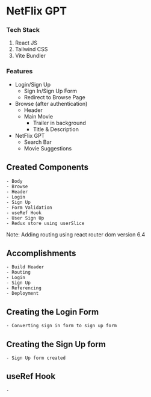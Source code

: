 # NetFlix GPT

### Tech Stack

1. React JS
2. Tailwind CSS
3. Vite Bundler

### Features 
- Login/Sign Up
    - Sign In/Sign Up Form
    - Redirect to Browse Page
- Browse (after authentication)
    - Header
    - Main Movie 
        - Trailer in background
        - Title & Description
- NetFlix GPT
    - Search Bar
    - Movie Suggestions


## Created Components
    - Body
    - Browse
    - Header 
    - Login
    - Sign Up 
    - Form Validation
    - useRef Hook
    - User Sign Up
    - Redux store using userSlice

Note: Adding routing using react router dom version 6.4

## Accomplishments

    - Build Header
    - Routing
    - Login
    - Sign Up
    - Referencing
    - Deployment


## Creating the Login Form

    - Converting sign in form to sign up form

## Creating the Sign Up form

    - Sign Up form created 


## useRef Hook

    - 
